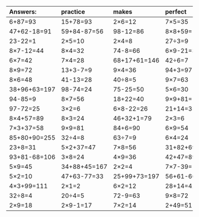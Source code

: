 | Answers: | practice | makes | perfect | ! |
| :--- | :--- | :--- | :--- | :--- |
| 6+87=93 | 15+78=93 | 2×6=12 | 7×5=35 | 8×8+42=106 | 
| 47+62-18=91 | 59+84-87=56 | 98-12=86 | 8×8+59=123 | 9×8-33=39 | 
| 23-22=1 | 2×5=10 | 2×4=8 | 27÷3=9 | 9×9-47=34 | 
| 8×7-12=44 | 8×4=32 | 74-8=66 | 6×9-21=33 | 2×8=16 | 
| 6×7=42 | 7×4=28 | 68+17+61=146 | 42÷6=7 | 28÷4=7 | 
| 8×9=72 | 13+3-7=9 | 9×4=36 | 94+3=97 | 54÷9=6 | 
| 8×6=48 | 41-13=28 | 40÷8=5 | 9×7=63 | 29+6=35 | 
| 38+96+63=197 | 98-74=24 | 75-25=50 | 5×6=30 | 3×4=12 | 
| 94-85=9 | 8×7=56 | 18+22=40 | 9×9+81=162 | 7×5-21=14 | 
| 97-72=25 | 3×2=6 | 6×8-22=26 | 21+14=35 | 4×8=32 | 
| 8×4+57=89 | 8×3=24 | 46+32+1=79 | 2×3=6 | 13+62=75 | 
| 7×3+37=58 | 9×9=81 | 84+6=90 | 6×9=54 | 24+47=71 | 
| 85+80+90=255 | 32÷4=8 | 63÷7=9 | 6×4=24 | 1+74-35=40 | 
| 23+8=31 | 5×2+37=47 | 7×8=56 | 31+82+69=182 | 83-47=36 | 
| 93+81-68=106 | 3×8=24 | 4×9=36 | 42+47=89 | 35÷7=5 | 
| 5×9=45 | 34+88+45=167 | 2×2=4 | 7×7-39=10 | 88-21=67 | 
| 5×2=10 | 47+63-77=33 | 25+99+73=197 | 56+61-66=51 | 5×4-4=16 | 
| 4×3+99=111 | 2×1=2 | 6×2=12 | 28+14=42 | 3×5=15 | 
| 32÷8=4 | 20÷4=5 | 72-9=63 | 9×8=72 | 32+64=96 | 
| 2×9=18 | 2×9-1=17 | 7×2=14 | 2+49=51 | 7×5-24=11 | 
